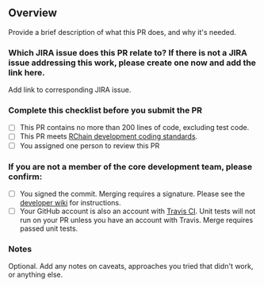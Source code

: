 ## Overview
Provide a brief description of what this PR does, and why it's needed.

### Which JIRA issue does this PR relate to? If there is not a JIRA issue addressing this work, please create one now and add the link here.
Add link to corresponding JIRA issue.

### Complete this checklist before you submit the PR
- [ ] This PR contains no more than 200 lines of code, excluding test code.
- [ ] This PR meets [RChain development coding standards](https://rchain.atlassian.net/wiki/spaces/DOC/pages/28082177/Coding+Standards).
- [ ] You assigned one person to review this PR

### If you are not a member of the core development team, please confirm:
- [ ] You signed the commit. Merging requires a signature. Please see the [developer wiki](https://rchain.atlassian.net/wiki/spaces/DOC/pages/498630673/How+to+sign+commits+to+rchain+rchain) for instructions.
- [ ] Your GitHub account is also an account with [Travis CI](https://travis-ci.org). Unit tests will not run on your PR unless you have an account with Travis. Merge requires passed unit tests.

### Notes
Optional. Add any notes on caveats, approaches you tried that didn't work, or anything else.
